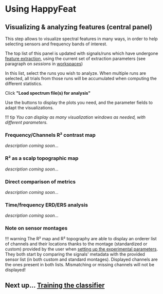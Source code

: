 # Using HappyFeat

## Visualizing & analyzing features (central panel)

This step allows to visualize spectral features in many ways, in order to help selecting sensors and frequency bands of interest.

The top list of this panel is updated with signals/runs which have undergone [feature extraction](extract.md), using the current set of extraction parameters (see paragraph on *sessions* in [workspaces](workspaces.md))

In this list, select the runs you wish to analyze. When multiple runs are selected, all trials from those runs will be accumulated when computing the different statistics.

Click **"Load spectrum file(s) for analysis"**

Use the buttons to display the plots you need, and the parameter fields to adapt the visualizations.


!!! tip
    *You can display as many visualization windows as needed, with different parameters.*
	
### Frequency/Channels R² contrast map

*description coming soon...*

### R² as a scalp topographic map

*description coming soon...*

### Direct comparison of metrics

*description coming soon...*

### Time/frequency ERD/ERS analysis

*description coming soon...*

### Note on sensor montages

!!! warning
    The R² map and R² topography are able to display an orderer list of channels and their locations thanks to the montage (standardized or custom) provided by the user when [setting up the experimental parameters](start.md). They both start by comparing the signals' metadata with the provided sensor list (in both custom and standard montages). Displayed channels are the ones present in both lists. Mismatching or missing channels will not be displayed!



## Next up... [Training the classifier](train.md)